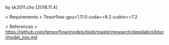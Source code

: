 by sk2011.cho [2018.11.4]

< Requirements >
Tesorflow-gpu=1.11.0
cuda==9.2
cudnn==7.2

< References >
https://github.com/tensorflow/models/blob/master/research/deeplab/g3doc/model_zoo.md

